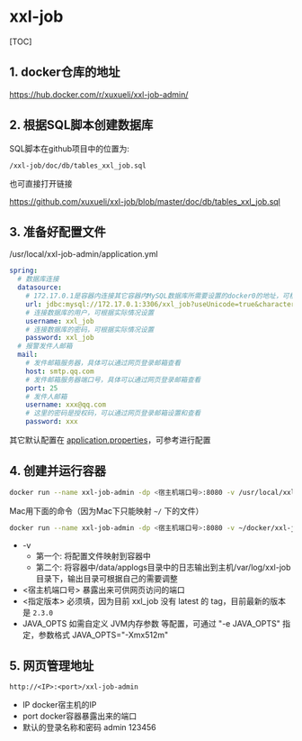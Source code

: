 # xxl-job

[TOC]

## 1. docker仓库的地址

<https://hub.docker.com/r/xuxueli/xxl-job-admin/>

## 2. 根据SQL脚本创建数据库

SQL脚本在github项目中的位置为:

`/xxl-job/doc/db/tables_xxl_job.sql`

也可直接打开链接

<https://github.com/xuxueli/xxl-job/blob/master/doc/db/tables_xxl_job.sql>


## 3. 准备好配置文件

/usr/local/xxl-job-admin/application.yml

```yml
spring:
  # 数据库连接
  datasource:
    # 172.17.0.1是容器内连接其它容器内MySQL数据库所需要设置的docker0的地址，可根据实际调整
    url: jdbc:mysql://172.17.0.1:3306/xxl_job?useUnicode=true&characterEncoding=UTF-8&autoReconnect=true&serverTimezone=Asia/Shanghai
    # 连接数据库的用户，可根据实际情况设置
    username: xxl_job
    # 连接数据库的密码，可根据实际情况设置
    password: xxl_job
  # 报警发件人邮箱
  mail:
    # 发件邮箱服务器，具体可以通过网页登录邮箱查看
    host: smtp.qq.com
    # 发件邮箱服务器端口号，具体可以通过网页登录邮箱查看
    port: 25
    # 发件人邮箱
    username: xxx@qq.com
    # 这里的密码是授权码，可以通过网页登录邮箱设置和查看
    password: xxx
```

其它默认配置在 [application.properties](https://github.com/xuxueli/xxl-job/blob/master/xxl-job-admin/src/main/resources/application.properties)，可参考进行配置

## 4. 创建并运行容器

```sh
docker run --name xxl-job-admin -dp <宿主机端口号>:8080 -v /usr/local/xxl-job-admin/application.yml:/application.yml -v /var/log/xxl-job:/data/applogs --restart=always xuxueli/xxl-job-admin:<指定版本>
```

Mac用下面的命令（因为Mac下只能映射 `~/` 下的文件）

```sh
docker run --name xxl-job-admin -dp <宿主机端口号>:8080 -v ~/docker/xxl-job-admin/application.yml:/application.yml --restart=always xuxueli/xxl-job-admin:2.3.0
```

- -v
  - 第一个: 将配置文件映射到容器中
  - 第二个: 将容器中/data/applogs目录中的日志输出到主机/var/log/xxl-job目录下，输出目录可根据自己的需要调整
- <宿主机端口号>
  暴露出来可供网页访问的端口
- <指定版本>
  必须填，因为目前 xxl_job 没有 latest 的 tag，目前最新的版本是 `2.3.0`
- JAVA_OPTS
  如需自定义 JVM内存参数 等配置，可通过 "-e JAVA_OPTS" 指定，参数格式 JAVA_OPTS="-Xmx512m"

## 5. 网页管理地址

`http://<IP>:<port>/xxl-job-admin`

- IP
  docker宿主机的IP
- port
  docker容器暴露出来的端口
- 默认的登录名称和密码
  admin 123456
